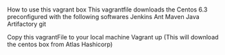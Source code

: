 # 
How to use this vagrant box
This vagrantfile downloads the Centos 6.3 preconfigured with the following softwares
Jenkins
Ant
Maven
Java 
Artifactory
git


Copy this vagrantFile to your local machine
Vagrant up  (This will download the centos box from Atlas Hashicorp)

